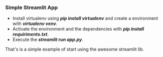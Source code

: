 ### Simple Streamlit App

* Install virtualenv using ***pip install virtualenv*** and create a environment with ***virtualenv venv***.
* Activate the environment and the dependencies with ***pip install requiriments.txt***.
* Execute the ***streamlit run app.py***.

That's is a simple example of start using the awesome streamlit lib.